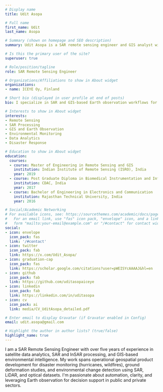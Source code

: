```yaml
---
# Display name
title: Udit Asopa

# Full name
first_name: Udit
last_name: Asopa

# Summary (shown on homepage and SEO description)
summary: Udit Asopa is a SAR remote sensing engineer and GIS analyst with extensive experience in geospatial data processing, SAR analytics, and Earth observation applications for environmental intelligence.

# Is this the primary user of the site?
superuser: true

# Role/position/tagline
role: SAR Remote Sensing Engineer

# Organizations/Affiliations to show in About widget
organizations:
- name: ICEYE Oy, Finland

# Short bio (displayed in user profile at end of posts)
bio: I specialize in SAR and GIS-based Earth observation workflows for environmental monitoring, disaster response, and scientific analysis. With a focus on automation, reproducibility, and applied geospatial intelligence, I contribute to building scalable, data-driven solutions.

# Interests to show in About widget
interests:
- Remote Sensing
- SAR Processing
- GIS and Earth Observation
- Environmental Monitoring
- Data Analytics
- Disaster Response

# Education to show in About widget
education:
  courses:
  - course: Master of Engineering in Remote Sensing and GIS
    institution: Indian Institute of Remote Sensing (ISRO), India
    year: 2019
  - course: Post Graduate Diploma in Biomedical Instrumentation and Informatics
    institution: CDAC, India
    year: 2017
  - course: Bachelor of Engineering in Electronics and Communication
    institution: Rajasthan Technical University, India
    year: 2016

# Social/Academic Networking
# For available icons, see: https://sourcethemes.com/academic/docs/page-builder/#icons
#   For an email link, use "fas" icon pack, "envelope" icon, and a link in the
#   form "mailto:your-email@example.com" or "/#contact" for contact widget.
social:
- icon: envelope
  icon_pack: fas
  link: '/#contact'
- icon: twitter
  icon_pack: fab
  link: https://x.com/Udit_Asopa/
- icon: graduation-cap
  icon_pack: fas
  link: https://scholar.google.com/citations?user=pWEISYcAAAAJ&hl=en
- icon: github
  icon_pack: fab
  link: https://github.com/uditasopaiceye
- icon: linkedin
  icon_pack: fab
  link: https://linkedin.com/in/uditasopa
- icon: cv
  icon_pack: ai
  link: media/CV_UditAsopa_detailed.pdf

# Enter email to display Gravatar (if Gravatar enabled in Config)
email: udit.asopa@gmail.com

# Highlight the author in author lists? (true/false)
highlight_name: true
---
```


I am a SAR Remote Sensing Engineer with over five years of experience in satellite data analytics, SAR and InSAR processing, and GIS-based environmental intelligence. My work spans operational geospatial product development for disaster monitoring (hurricanes, wildfires), ground deformation studies, and environmental change detection using SAR, LiDAR, and optical datasets. I'm passionate about automation, clarity, and leveraging Earth observation for decision support in public and private sectors.
